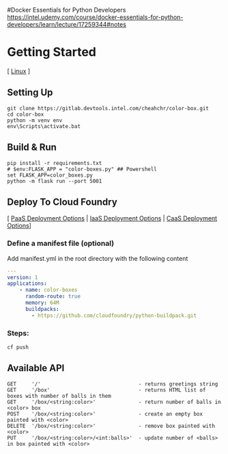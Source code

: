 
#Docker Essentials for Python Developers
https://intel.udemy.com/course/docker-essentials-for-python-developers/learn/lecture/17259344#notes

# Getting Started
[ [Linux](GettingStartedLinux.md) ]
## Setting Up
``` shell
git clone https://gitlab.devtools.intel.com/cheahchr/color-box.git
cd color-box
python -m venv env
env\Scripts\activate.bat
```
## Build & Run
``` shell
pip install -r requirements.txt
# $env:FLASK_APP = "color-boxes.py" ## Powershell
set FLASK_APP=color_boxes.py
python -m flask run --port 5001
```

## Deploy To Cloud Foundry
[ [PaaS Deployment Options](PaaSDeploymentOptions.md) | [IaaS Deployment Options](IaaSDeploymentOptions.md) | [CaaS Deployment Options](GettingStartedDocker.md)]   
### Define a manifest file (optional)
Add manifest.yml in the root directory with the following content
``` yaml
---
version: 1
applications:
    - name: color-boxes
      random-route: true
      memory: 64M
      buildpacks: 
        - https://github.com/cloudfoundry/python-buildpack.git
```

### Steps:
``` shell
cf push
```

## Available API
```
GET     '/'                                - returns greetings string
GET     '/box'                             - returns HTML list of boxes with number of balls in them
GET     '/box/<string:color>'              - return number of balls in <color> box
POST    '/box/<string:color>'              - create an empty box painted with <color>
DELETE  '/box/<string:color>'              - remove box painted with <color>
PUT     '/box/<string:color>/<int:balls>'  - update number of <balls> in box painted with <color>
```
